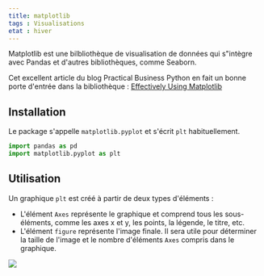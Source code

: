```yaml
---
title: matplotlib
tags : Visualisations
etat : hiver
---
```

Matplotlib est une bilbliothèque de visualisation de données qui s"intègre avec Pandas et d'autres bibliothèques, comme Seaborn.

Cet excellent article du blog Practical Business Python en fait un bonne porte d'entrée dans la bibliothèque : [Effectively Using Matplotlib](https://pbpython.com/effective-matplotlib.html)

## Installation

Le package s'appelle `matplotlib.pyplot` et s'écrit `plt` habituellement.

```python
import pandas as pd
import matplotlib.pyplot as plt
````

## Utilisation

Un graphique `plt` est créé à partir de deux types d'éléments : 

- L'élément `Axes` représente le graphique et comprend tous les sous-éléments, comme les axes x et y, les points, la légende, le titre, etc.
- L'élément `figure` représente l'image finale. Il sera utile pour déterminer la taille de l'image et le nombre d'éléments `Axes` compris dans le graphique.

![](https://pbpython.com/images/matplotlib-anatomy.png)